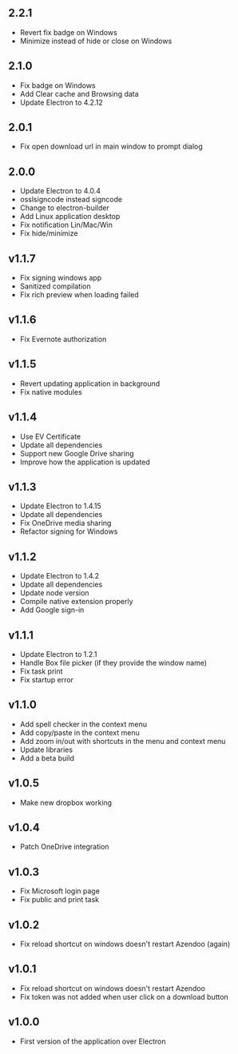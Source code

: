 ## 2.2.1
* Revert fix badge on Windows
* Minimize instead of hide or close on Windows

## 2.1.0
* Fix badge on Windows
* Add Clear cache and Browsing data
* Update Electron to 4.2.12

## 2.0.1
* Fix open download url in main window to prompt dialog

## 2.0.0
* Update Electron to 4.0.4
* osslsigncode instead signcode
* Change to electron-builder
* Add Linux application desktop
* Fix notification Lin/Mac/Win
* Fix hide/minimize

## v1.1.7
* Fix signing windows app
* Sanitized compilation
* Fix rich preview when loading failed

## v1.1.6
* Fix Evernote authorization

## v1.1.5
* Revert updating application in background
* Fix native modules

## v1.1.4
* Use EV Certificate
* Update all dependencies
* Support new Google Drive sharing
* Improve how the application is updated

## v1.1.3
* Update Electron to 1.4.15
* Update all dependencies
* Fix OneDrive media sharing
* Refactor signing for Windows

## v1.1.2
* Update Electron to 1.4.2
* Update all dependencies
* Update node version
* Compile native extension properly
* Add Google sign-in

## v1.1.1
* Update Electron to 1.2.1
* Handle Box file picker (if they provide the window name)
* Fix task print
* Fix startup error

## v1.1.0
* Add spell checker in the context menu
* Add copy/paste in the context menu
* Add zoom in/out with shortcuts in the menu and context menu
* Update libraries
* Add a beta build

## v1.0.5
* Make new dropbox working

## v1.0.4
* Patch OneDrive integration

## v1.0.3
* Fix Microsoft login page
* Fix public and print task

## v1.0.2
* Fix reload shortcut on windows doesn't restart Azendoo (again)

## v1.0.1
* Fix reload shortcut on windows doesn't restart Azendoo
* Fix token was not added when user click on a download button

## v1.0.0
* First version of the application over Electron

